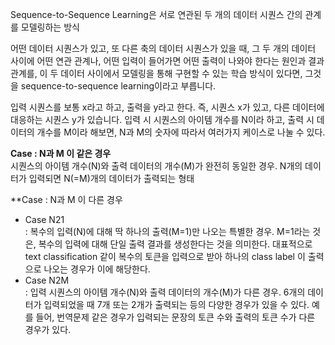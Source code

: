 Sequence-to-Sequence Learning은 서로 연관된 두 개의 데이터 시퀀스 간의 관계를 모델링하는 방식

어떤 데이터 시퀀스가 있고, 또 다른 축의 데이터 시퀀스가 있을 때, 그 두 개의 데이터 사이에 어떤 연관 관계나, 어떤 입력이 들어가면 어떤 출력이 나와야 한다는 원인과 결과 관계를, 이 두 데이터 사이에서 모델링을 통해 구현할 수 있는 학습 방식이 있다면, 그것을 sequence-to-sequence learning이라고 부릅니다.

입력 시퀀스를 보통 x라고 하고, 출력을 y라고 한다. 즉, 시퀀스 x가 있고, 다른 데이터에 대응하는 시퀀스 y가 있습니다. 입력 시 시퀀스의 아이템 개수를 N이라 하고, 출력 시 데이터의 개수를 M이라 해보면, N과 M의 숫자에 따라서 여러가지 케이스로 나눌 수 있다.

**Case : N과 M 이 같은 경우**  
시퀀스의 아이템 개수(N)와 출력 데이터의 개수(M)가 완전히 동일한 경우. 
N개의 데이터가 입력되면 N(=M)개의 데이터가 출력되는 형태

**Case : N과 M 이 다른 경우  
- Case N21  
    : 복수의 입력(N)에 대해 딱 하나의 출력(M=1)만 나오는 특별한 경우. 
    M=1라는 것은, 복수의 입력에 대해 단일 출력 결과를 생성한다는 것을 의미한다.
    대표적으로 text classification 같이 복수의 토큰을 입력으로 받아 하나의 class label 이 출력으로 나오는 경우가 이에 해당한다.
- Case N2M  
    : 입력 시퀀스의 아이템 개수(N)와 출력 데이터의 개수(M)가 다른 경우. 
    6개의 데이터가 입력되었을 때 7개 또는 2개가 출력되는 등의 다양한 경우가 있을 수 있다. 
    예를 들어, 번역문제 같은 경우가 입력되는 문장의 토큰 수와 출력의 토큰 수가 다른 경우가 있다.